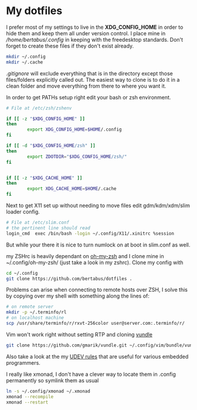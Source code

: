 My dotfiles
===========

I prefer most of my settings to live in the **XDG_CONFIG_HOME**
in order to hide them and keep them all under version control.
I place mine in */home/bertabus/.config* in keeping with the
freedesktop standards. Don't forget to create these files 
if they don't exist already.
``` sh
mkdir ~/.config
mkdir ~/.cache
```

*.gitignore* will exclude everything that is in the 
directory except those files/folders explicitly called out.
The easiest way to clone is to do it in a clean 
folder and move everything from there to where you want it.

In order to get PATHs setup right edit your bash or zsh
environment.
``` sh
# File at /etc/zsh/zshenv

if [[ -z "$XDG_CONFIG_HOME" ]]
then
        export XDG_CONFIG_HOME=$HOME/.config
fi

if [[ -d "$XDG_CONFIG_HOME/zsh" ]]
then
        export ZDOTDIR="$XDG_CONFIG_HOME/zsh/"
fi


if [[ -z "$XDG_CACHE_HOME" ]]
then
        export XDG_CACHE_HOME=$HOME/.cache
fi
```

Next to get X11 set up without needing to move files
edit gdm/kdm/xdm/slim loader config.
``` sh
# File at /etc/slim.conf
# the pertinent line should read
login_cmd  exec /bin/bash -login ~/.config/X11/.xinitrc %session
```
But while your there it is nice to turn numlock on at boot in slim.conf as well.

my ZSHrc is heavily dependant on [oh-my-zsh](https://github.com/robbyrussell/oh-my-zsh)
and I clone mine in ~/.config/oh-my-zsh/ (just take a look in my zshrc).
Clone my config with
``` sh
cd ~/.config
git clone https://github.com/bertabus/dotfiles .
``` 

Problems can arise when connecting to remote hosts over ZSH, I solve this by copying over my shell
with something along the lines of:
```sh
# on remote server
mkdir -p ~/.terminfo/rl
# on localhost machine
scp /usr/share/terminfo/r/rxvt-256color user@server.com:.terminfo/r/
```

Vim won't work right without setting RTP and cloning [vundle](https://github.com/gmarik/Vundle.vim)
``` sh
git clone https://github.com/gmarik/vundle.git ~/.config/vim/bundle/vundle
```

Also take a look at the my [UDEV rules](rules.d/) that are useful for various
embedded programmers.

I really like xmonad, I don't have a clever way to locate them in .config permanently
so symlink them as usual
``` sh
ln -s ~/.config/xmonad ~/.xmonad
xmonad --recompile
xmonad --restart
```


